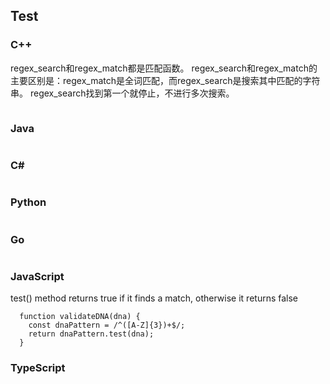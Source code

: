 ## Test 

### C++
regex_search和regex_match都是匹配函数。
regex_search和regex_match的主要区别是：regex_match是全词匹配，而regex_search是搜索其中匹配的字符串。
regex_search找到第一个就停止，不进行多次搜索。

```

```

### Java
```
```


### C#
```  

```
### Python
```

```
### Go
```
```

### JavaScript

test() method returns true if it finds a match, otherwise it returns false
```
  function validateDNA(dna) {
    const dnaPattern = /^([A-Z]{3})+$/;
    return dnaPattern.test(dna);
  }
```


### TypeScript
```
```